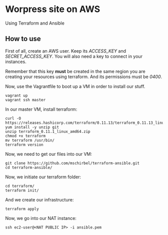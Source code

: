 # Worpress site on AWS

Using Terraform and Ansible

## How to use

First of all, create an AWS user. Keep its *ACCESS_KEY* and *SECRET_ACCESS_KEY*.
You will also need a key to connect in your instances.

Remember that this key **must** be created in the same region you are creating your resources using terraform. And its permissions must be *0400*.

Now, use the Vagrantfile to boot up a VM in order to install our stuff.

```
vagrant up
vagrant ssh master
```

In our master VM, install terraform:

```
curl -O https://releases.hashicorp.com/terraform/0.11.13/terraform_0.11.13_linux_amd64.zip
yum install -y unzip git
unzip terraform_0.11.1_linux_amd64.zip
chmod +x terraform
mv terraform /usr/bin/
terraform version
```

Now, we need to get our files into our VM:

```
git clone https://github.com/mschirbel/terraform-ansible.git
cd terraform-ansible/
```

Now, we initiate our terraform folder:

```
cd terraform/
terraform init/
```

And we create our infrastructure:

```
terraform apply
```

Now, we go into our NAT instance:

```
ssh ec2-user@<NAT PUBLIC IP> -i ansible.pem
```